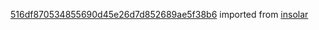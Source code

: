 [516df870534855690d45e26d7d852689ae5f38b6](https://github.com/insolar/insolar/commit/516df870534855690d45e26d7d852689ae5f38b6) imported from [insolar](https://github.com/insolar/insolar)
